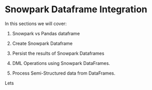 # Snowpark Dataframe Integration

In this sections we will cover:

1. Snowpark vs Pandas dataframe

2. Create Snowpark Dataframe

3. Persist the results of Snowpark Dataframes

4. DML Operations using Snowpark DataFrames.

5. Process Semi-Structured data from DataFrames.

Lets 